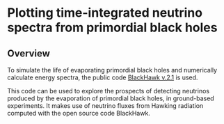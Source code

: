 # Plotting time-integrated neutrino spectra from primordial black holes

## Overview

To simulate the life of evaporating primordial black holes and numerically calculate energy spectra, the public code [BlackHawk v.2.1](https://blackhawk.hepforge.org/) is used.

This code can be used to explore the prospects of detecting neutrinos produced by the evaporation of primordial black holes, in ground-based experiments. It makes use of neutrino fluxes from Hawking radiation computed with the open source code BlackHawk.

